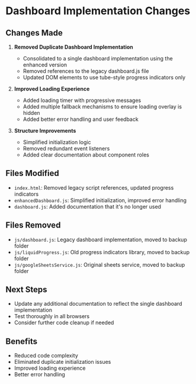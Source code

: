 # Dashboard Implementation Changes

## Changes Made
1. **Removed Duplicate Dashboard Implementation**
   - Consolidated to a single dashboard implementation using the enhanced version
   - Removed references to the legacy dashboard.js file
   - Updated DOM elements to use tube-style progress indicators only

2. **Improved Loading Experience**
   - Added loading timer with progressive messages
   - Added multiple fallback mechanisms to ensure loading overlay is hidden
   - Added better error handling and user feedback

3. **Structure Improvements**
   - Simplified initialization logic
   - Removed redundant event listeners
   - Added clear documentation about component roles

## Files Modified
- `index.html`: Removed legacy script references, updated progress indicators
- `enhancedDashboard.js`: Simplified initialization, improved error handling
- `dashboard.js`: Added documentation that it's no longer used

## Files Removed
- `js/dashboard.js`: Legacy dashboard implementation, moved to backup folder
- `js/liquidProgress.js`: Old progress indicators library, moved to backup folder
- `js/googleSheetsService.js`: Original sheets service, moved to backup folder

## Next Steps
- Update any additional documentation to reflect the single dashboard implementation
- Test thoroughly in all browsers
- Consider further code cleanup if needed

## Benefits
- Reduced code complexity
- Eliminated duplicate initialization issues
- Improved loading experience
- Better error handling
